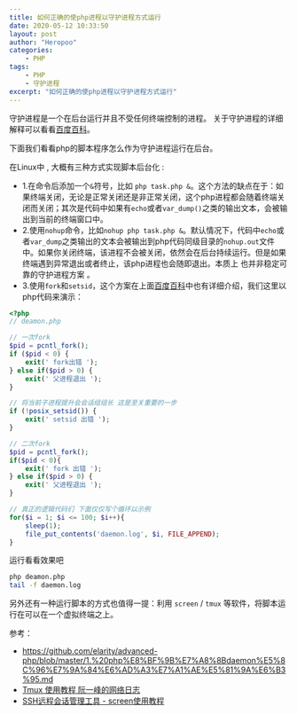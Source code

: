 ```yaml
---
title: 如何正确的使php进程以守护进程方式运行
date: 2020-05-12 10:33:50
layout: post
author: "Heropoo"
categories: 
    - PHP
tags:
    - PHP
    - 守护进程
excerpt: "如何正确的使php进程以守护进程方式运行"
---
```


守护进程是一个在后台运行并且不受任何终端控制的进程。 关于守护进程的详细解释可以看看[百度百科](https://baike.baidu.com/item/%E5%AE%88%E6%8A%A4%E8%BF%9B%E7%A8%8B)。

下面我们看看php的脚本程序怎么作为守护进程运行在后台。

在Linux中 , 大概有三种方式实现脚本后台化 :
- 1.在命令后添加一个`&`符号，比如 `php task.php &`。这个方法的缺点在于：如果终端关闭，无论是正常关闭还是非正常关闭，这个php进程都会随着终端关闭而关闭；其次是代码中如果有`echo`或者`var_dump()`之类的输出文本，会被输出到当前的终端窗口中。
- 2.使用`nohup`命令，比如`nohup php task.php &`。默认情况下，代码中`echo`或者`var_dump`之类输出的文本会被输出到php代码同级目录的`nohup.out`文件中。如果你关闭终端，该进程不会被关闭，依然会在后台持续运行。但是如果终端遇到异常退出或者终止，该php进程也会随即退出。本质上 也并非稳定可靠的守护进程方案 。
- 3.使用`fork`和`setsid`，这个方案在上面[百度百科](https://baike.baidu.com/item/%E5%AE%88%E6%8A%A4%E8%BF%9B%E7%A8%8B)中也有详细介绍，我们这里以php代码来演示：
```php
<?php
// deamon.php

// 一次fork  
$pid = pcntl_fork();
if ($pid < 0) {
    exit(' fork出错 ');
} else if($pid > 0) {
    exit(' 父进程退出 ');
}

// 将当前子进程提升会会话组组长 这是至关重要的一步 
if (!posix_setsid()) {
    exit(' setsid 出错 ');
}

// 二次fork
$pid = pcntl_fork();
if($pid < 0){
    exit(' fork 出错 ');
} else if($pid > 0) {
    exit(' 父进程退出 ');
}

// 真正的逻辑代码们 下面仅仅写个循环以示例
for($i = 1; $i <= 100; $i++){
    sleep(1);
    file_put_contents('daemon.log', $i, FILE_APPEND);
}
``` 

运行看看效果吧
```sh
php deamon.php
tail -f daemon.log
```

另外还有一种运行脚本的方式也值得一提：利用 `screen` / `tmux` 等软件，将脚本运行在可以在一个虚拟终端之上。

参考：
- https://github.com/elarity/advanced-php/blob/master/1.%20php%E8%BF%9B%E7%A8%8Bdaemon%E5%8C%96%E7%9A%84%E6%AD%A3%E7%A1%AE%E5%81%9A%E6%B3%95.md
- [Tmux 使用教程 阮一峰的网络日志](http://www.ruanyifeng.com/blog/2019/10/tmux.html)
- [SSH远程会话管理工具 - screen使用教程](https://www.vpser.net/manage/screen.html)

